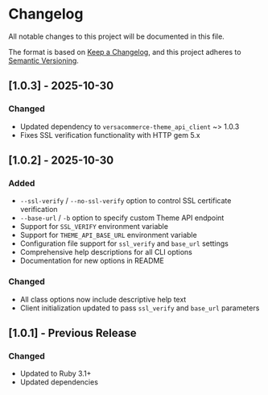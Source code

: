 # Changelog

All notable changes to this project will be documented in this file.

The format is based on [Keep a Changelog](https://keepachangelog.com/en/1.0.0/),
and this project adheres to [Semantic Versioning](https://semver.org/spec/v2.0.0.html).

## [1.0.3] - 2025-10-30

### Changed
- Updated dependency to `versacommerce-theme_api_client` ~> 1.0.3
- Fixes SSL verification functionality with HTTP gem 5.x

## [1.0.2] - 2025-10-30

### Added
- `--ssl-verify` / `--no-ssl-verify` option to control SSL certificate verification
- `--base-url` / `-b` option to specify custom Theme API endpoint
- Support for `SSL_VERIFY` environment variable
- Support for `THEME_API_BASE_URL` environment variable
- Configuration file support for `ssl_verify` and `base_url` settings
- Comprehensive help descriptions for all CLI options
- Documentation for new options in README

### Changed
- All class options now include descriptive help text
- Client initialization updated to pass `ssl_verify` and `base_url` parameters

## [1.0.1] - Previous Release

### Changed
- Updated to Ruby 3.1+
- Updated dependencies
